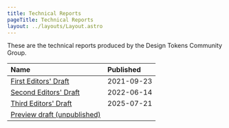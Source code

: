 ```yaml
---
title: Technical Reports
pageTitle: Technical Reports
layout: ../layouts/Layout.astro
---
```


These are the technical reports produced by the Design Tokens Community Group.

| Name                                               | Published  |
| :------------------------------------------------- | :--------- |
| [First Editors' Draft](/TR/first-editors-draft/)   | 2021-09-23 |
| [Second Editors' Draft](/TR/second-editors-draft/) | 2022-06-14 |
| [Third Editors' Draft](/TR/third-editors-draft/)   | 2025-07-21 |
| [Preview draft (unpublished)](/TR/drafts/)         |            |
